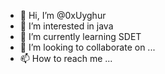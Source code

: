 - 👋 Hi, I’m @0xUyghur
- 👀 I’m interested in java
- 🌱 I’m currently learning SDET
- 💞️ I’m looking to collaborate on ...
- 📫 How to reach me ...

<!---
0xUyghur/0xUyghur is a ✨ special ✨ repository because its `README.md` (this file) appears on your GitHub profile.
You can click the Preview link to take a look at your changes.
--->
